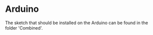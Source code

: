 <h1>Arduino</h1>
<p>The sketch that should be installed on the Arduino can be found in the folder 'Combined'.</p>
